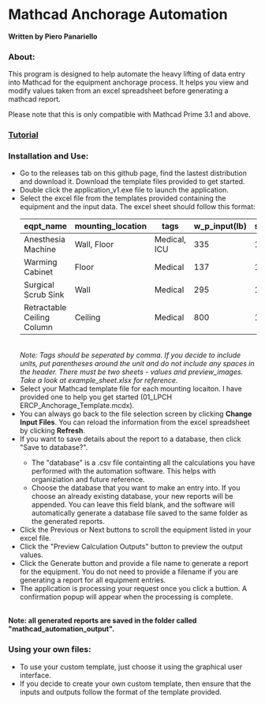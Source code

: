 <h1>Mathcad Anchorage Automation</h1>
<b>Written by Piero Panariello</b>

<h3>About:</h3>
<p>This program is designed to help automate the heavy lifting of data entry into Mathcad for the equipment anchorage process. It helps you view and modify values taken from an excel spreadsheet before generating a mathcad report.</p>
<p>Please note that this is only compatible with Mathcad Prime 3.1 and above.</p>

<h3><a target = blank href = "https://youtu.be/La43SoQ3HMg">Tutorial</a></h3>

<h3>Installation and Use:</h3>
<ul>
<li>Go to the releases tab on this github page, find the lastest distribution and download it. Download the template files provided to get started.</li>
<li>Double click the application_v1.exe file to launch the application.</li>
<li>Select the excel file from the templates provided containing the equipment and the input data. The excel sheet should follow this format:</li>

| eqpt\_name                 | mounting\_location | tags         | w\_p\_input(lb) | s\_ds\_input | a\_p\_input | r\_p\_input | i\_p\_input | z\_input | h\_input | capital\_a\_input(in) | capital\_b\_input(in) | a\_input(in) | b\_input(in) | capital\_h\_input(ft) | omega\_input |
| -------------------------- | ------------------ | ------------ | --------------- | ------------ | ----------- | ----------- | ----------- | -------- | -------- | --------------------- | --------------------- | ------------ | ------------ | --------------------- | ------------ |
| Anesthesia Machine         | Wall, Floor        | Medical, ICU | 335             | 1.121        | 1           | 2.5         | 1.5         | 0        | 75       | 30                    | 20.5                  | 1.5          | \-1.5        | 74.25                 | 2.5          |
| Warming Cabinet            | Floor              | Medical      | 137             | 1.121        | 1           | 2.5         | 1.5         | 3        | 75       | 30                    | 21.5                  | 1.5          | \-3.5        | 24.5                  | 2.5          |
| Surgical Scrub Sink        | Wall               | Medical      | 295             | 1.121        | 1           | 2.5         | 1.5         | 4        | 75       | 64                    | 28                    | 1.5          | \-3.5        | 39.5                  | 2.5          |
| Retractable Ceiling Column | Ceiling            | Medical      | 800             | 1.121        | 1           | 2.5         | 1.5         | 15       | 75       |                       |                       | 14           | 14           | 45                    | 2.5          |
</br>
<i>Note: Tags should be seperated by comma. If you decide to include units, put parentheses around the unit and do not include any spaces in the header. There must be two sheets - values and preview_images. Take a look at example_sheet.xlsx for reference.</i>
<li>Select your Mathcad template file for each mounting locaiton. I have provided one to help you get started (01_LPCH ERCP_Anchorage_Template.mcdx).</li>
<li>You can always go back to the file selection screen by clicking <b>Change Input Files</b>. You can reload the information from the excel spreadsheet by clicking <b>Refresh</b>.
<li>If you want to save details about the report to a database, then click "Save to database?".</li>
<ul>
    <li>The "database" is a .csv file containting all the calculations you have performed with the automation software. This helps with organiziation and future reference.</li>
    <li>Choose the database that you want to make an entry into. If you choose an already existing database, your new reports will be appended. You can leave this field blank, and the software will automatically generate a database file saved to the same folder as the generated reports. </li>
</ul>
<li>Click the Previous or Next buttons to scroll the equipment listed in your excel file. </li>
<li>Click the "Preview Calculation Outputs" button to preview the output values. 
<li>Click the Generate button and provide a file name to generate a report for the equipment. You do not need to provide a filename if you are generating a report for all equipment entries.</li>
<li>The application is processing your request once you click a buttion. A confirmation popup will appear when the processing is complete.</li>
</ul>
</br>
<b>Note: all generated reports are saved in the folder called "mathcad_automation_output".</b>


<h3>Using your own files:</h3>
<ul>
<li>To use your custom template, just choose it using the graphical user interface.</li>
<li>If you decide to create your own custom template, then ensure that the inputs and outputs follow the format of the template provided.</li>
</ul>
